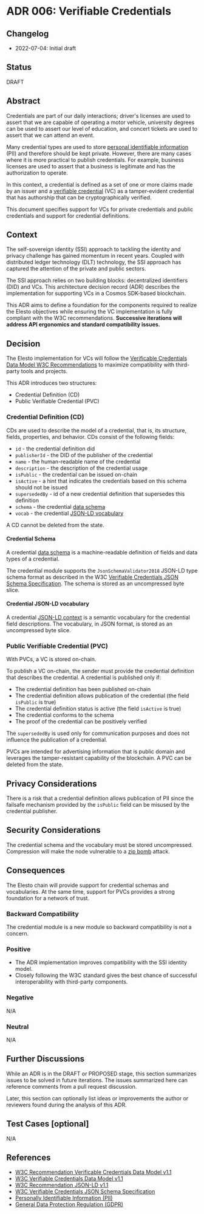 # ADR 006: Verifiable Credentials

## Changelog

- 2022-07-04: Initial draft

## Status

DRAFT

## Abstract

Credentials are part of our daily interactions; driver's licenses are used to assert that we are capable of operating a motor vehicle, university degrees can be used to assert our level of education, and concert tickets are used to assert that we can attend an event.

Many credential types are used to store [personal identifiable information](https://en.wikipedia.org/wiki/Personal_data) (PII) and therefore should be kept private. However, there are many cases where it is more practical to publish credentials. For example, business licenses are used to assert that a business is legitimate and has the authorization to operate.

In this context, a credential is defined as a set of one or more claims made by an issuer and a [verifiable credential](https://www.w3.org/TR/2022/REC-vc-data-model-20220303/) (VC) as a tamper-evident credential that has authorship that can be cryptographically verified.

This document specifies support for VCs for private credentials and public credentials and support for credential definitions.

## Context

The self-sovereign identity (SSI) approach to tackling the identity and privacy challenge has gained momentum in recent years. Coupled with distributed ledger technology (DLT) technology, the SSI approach has captured the attention of the private and public sectors.

The SSI approach relies on two building blocks: decentralized identifiers (DID) and VCs. This architecture decision record (ADR) describes the implementation for supporting VCs in a Cosmos SDK-based blockchain.

This ADR aims to define a foundation for the components required to realize the Elesto objectives while ensuring the VC implementation is fully compliant with the W3C recommendations. **Successive iterations will address API ergonomics and standard compatibility issues.**

## Decision

The Elesto implementation for VCs will follow the [Verificable Credentials Data Model W3C Recommendations](https://www.w3.org/TR/2022/REC-vc-data-model-20220303/) to maximize compatibility with third-party tools and projects.

This ADR introduces two structures: 

- Credential Definition (CD) 
- Public Verifiable Credential (PVC)

### Credential Definition (CD)

CDs are used to describe the model of a credential, that is, its structure, fields, properties, and behavior. CDs consist of the following fields:

- `id` - the credential definition did
- `publisherId` - the DID of the publisher of the credential
- `name` - the human-readable name of the credential 
- `description` - the description of the credential usage
- `isPublic` - the credential can be issued on-chain
- `isActive` - a hint that indicates the credentials based on this schema should not be issued
- `supersededBy` - id of a new credential definition that supersedes this definition 
- `schema` - the credential [data schema](#credential-schema) 
- `vocab` - the credential [JSON-LD vocabulary](#credential-json-ld-vocabulary)

A CD cannot be deleted from the state. 

#### Credential Schema

A credential [data schema](https://www.w3.org/TR/vc-data-model/#data-schemas) is a machine-readable definition of fields and data types of a credential. 

The credential module supports the `JsonSchemaValidator2018` JSON-LD type schema format as described in the W3C [Verifiable Credentials JSON Schema Specification](https://w3c-ccg.github.io/vc-json-schemas/v1/index.html). The schema is stored as an uncompressed byte slice.

#### Credential JSON-LD vocabulary

A credential [JSON-LD context](https://www.w3.org/TR/json-ld11/#the-context) is a semantic vocabulary for the credential field descriptions. The vocabulary, in JSON format, is stored as an uncompressed byte slice.
  

### Public Verifiable Credential (PVC)

With PVCs, a VC is stored on-chain. 

To publish a VC on-chain, the sender must provide the credential definition that describes the credential. A credential is published only if:

- The credential definition has been published on-chain
- The credential definition allows publication of the credential (the field `isPublic` is true)
- The credential definition status is active (the field `isActive` is true)
- The credential conforms to the schema
- The proof of the credential can be positively verified

The `supersededBy` is used only for communication purposes and does not influence the publication of a credential. 
  
PVCs are intended for advertising information that is public domain and leverages the tamper-resistant capability of the blockchain. A PVC can be deleted from the state.

## Privacy Considerations

There is a risk that a credential definition allows publication of PII since the failsafe mechanism provided by the `isPublic` field can be misused by the credential publisher.   

## Security Considerations

The credential schema and the vocabulary must be stored uncompressed. Compression will make the node vulnerable to a [zip bomb](https://en.wikipedia.org/wiki/Zip_bomb) attack. 

## Consequences

The Elesto chain will provide support for credential schemas and vocabularies. At the same time, support for PVCs provides a strong foundation for a network of trust.
  
### Backward Compatibility

The credential module is a new module so backward compatibility is not a concern.

### Positive

- The ADR implementation improves compatibility with the SSI identity model.
- Closely following the W3C standard gives the best chance of successful interoperability with third-party components.

### Negative

N/A

### Neutral

N/A

## Further Discussions

While an ADR is in the DRAFT or PROPOSED stage, this section summarizes issues to be solved in future iterations. The issues summarized here can reference comments from a pull request discussion.

Later, this section can optionally list ideas or improvements the author or reviewers found during the analysis of this ADR.

## Test Cases [optional]

N/A

## References

- [W3C Recommendation Verificable Credentials Data Model v1.1](https://www.w3.org/TR/2022/REC-vc-data-model-20220303/)
- [W3C Verifiable Credentials Data Model v1.1](https://www.w3.org/TR/vc-data-model/#data-schemas)
- [W3C Recommendation JSON-LD v1.1](https://www.w3.org/TR/2020/REC-json-ld11-20200716/)
- [W3C Verifiable Credentials JSON Schema Specification](https://w3c-ccg.github.io/vc-json-schemas/v1/index.html)
- [Personally Identifiable Information (PII)](https://en.wikipedia.org/wiki/Personal_data)
- [General Data Protection Regulation (GDPR)](https://eur-lex.europa.eu/eli/reg/2016/679/oj)
